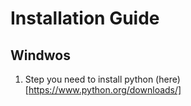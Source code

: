 # Installation Guide
## Windwos
1. Step you need to install python (here)[https://www.python.org/downloads/]